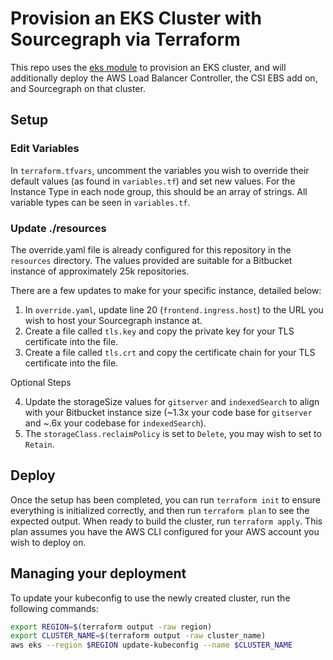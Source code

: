 # Provision an EKS Cluster with Sourcegraph via Terraform

This repo uses the [eks module](https://github.com/terraform-aws-modules/terraform-aws-eks) to provision an EKS cluster, and will additionally deploy the AWS Load Balancer Controller, the CSI EBS add on, and Sourcegraph on that cluster.

## Setup

### Edit Variables

In `terraform.tfvars`, uncomment the variables you wish to override their default values (as found in `variables.tf`) and set new values. For the Instance Type in each node group, this should be an array of strings. All variable types can be seen in `variables.tf`.

### Update ./resources

The override.yaml file is already configured for this repository in the `resources` directory. The values provided are suitable for a Bitbucket instance of approximately 25k repositories.

There are a few updates to make for your specific instance, detailed below:

1. In `override.yaml`, update line 20 (`frontend.ingress.host`) to the URL you wish to host your Sourcegraph instance at.
2. Create a file called `tls.key` and copy the private key for your TLS certificate into the file.
3. Create a file called `tls.crt` and copy the certificate chain for your TLS certificate into the file.

Optional Steps

4. Update the storageSize values for `gitserver` and `indexedSearch` to align with your Bitbucket instance size (~1.3x your code base for `gitserver` and ~.6x your codebase for `indexedSearch`).
5. The `storageClass.reclaimPolicy` is set to `Delete`, you may wish to set to `Retain`.

## Deploy

Once the setup has been completed, you can run `terraform init` to ensure everything is initialized correctly, and then run `terraform plan` to see the expected output. When ready to build the cluster, run `terraform apply`. This plan assumes you have the AWS CLI configured for your AWS account you wish to deploy on.

## Managing your deployment

To update your kubeconfig to use the newly created cluster, run the following commands:

``` sh
export REGION=$(terraform output -raw region)
export CLUSTER_NAME=$(terraform output -raw cluster_name)
aws eks --region $REGION update-kubeconfig --name $CLUSTER_NAME
```

